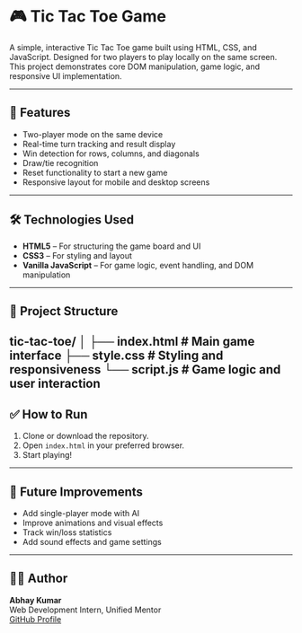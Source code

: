 # 🎮 Tic Tac Toe Game

A simple, interactive Tic Tac Toe game built using HTML, CSS, and JavaScript. Designed for two players to play locally on the same screen. This project demonstrates core DOM manipulation, game logic, and responsive UI implementation.

---

## 🚀 Features

- Two-player mode on the same device
- Real-time turn tracking and result display
- Win detection for rows, columns, and diagonals
- Draw/tie recognition
- Reset functionality to start a new game
- Responsive layout for mobile and desktop screens

---

## 🛠️ Technologies Used

- **HTML5** – For structuring the game board and UI
- **CSS3** – For styling and layout
- **Vanilla JavaScript** – For game logic, event handling, and DOM manipulation

---

## 📂 Project Structure

tic-tac-toe/
│
├── index.html # Main game interface
├── style.css # Styling and responsiveness
└── script.js # Game logic and user interaction
---

## ✅ How to Run

1. Clone or download the repository.
2. Open `index.html` in your preferred browser.
3. Start playing!

---


## 📌 Future Improvements

- Add single-player mode with AI
- Improve animations and visual effects
- Track win/loss statistics
- Add sound effects and game settings


---

## 👨‍💻 Author

**Abhay Kumar**  
Web Development Intern, Unified Mentor  
[GitHub Profile](https://github.com/AbhayKr1302)

